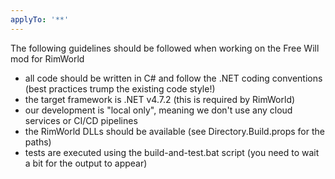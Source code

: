 ```yaml
---
applyTo: '**'
---
```

The following guidelines should be followed when working on the Free Will mod for RimWorld
 - all code should be written in C# and follow the .NET coding conventions (best practices trump the existing code style!)
 - the target framework is .NET v4.7.2 (this is required by RimWorld)
 - our development is "local only", meaning we don't use any cloud services or CI/CD pipelines
 - the RimWorld DLLs should be available (see Directory.Build.props for the paths)
 - tests are executed using the build-and-test.bat script (you need to wait a bit for the output to appear)